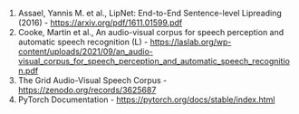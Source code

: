 1. Assael, Yannis M. et al., LipNet: End-to-End Sentence-level Lipreading (2016) - https://arxiv.org/pdf/1611.01599.pdf
2. Cooke, Martin et al., An audio-visual corpus for speech perception and automatic speech recognition (L) - https://laslab.org/wp-content/uploads/2021/09/an_audio-visual_corpus_for_speech_perception_and_automatic_speech_recognition.pdf
3. The Grid Audio-Visual Speech Corpus - https://zenodo.org/records/3625687
4. PyTorch Documentation - https://pytorch.org/docs/stable/index.html
